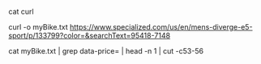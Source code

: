 cat
curl

curl -o myBike.txt https://www.specialized.com/us/en/mens-diverge-e5-sport/p/133799?color=&searchText=95418-7148

cat myBike.txt | grep data-price= | head -n 1 | cut -c53-56

